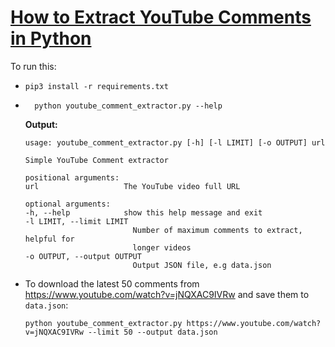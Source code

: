 # [How to Extract YouTube Comments in Python](https://www.thepythoncode.com/article/extract-youtube-comments-in-python)
To run this:
- `pip3 install -r requirements.txt`
- ```
    python youtube_comment_extractor.py --help
    ```
    **Output:**
    ```
    usage: youtube_comment_extractor.py [-h] [-l LIMIT] [-o OUTPUT] url

    Simple YouTube Comment extractor

    positional arguments:
    url                   The YouTube video full URL

    optional arguments:
    -h, --help            show this help message and exit
    -l LIMIT, --limit LIMIT
                            Number of maximum comments to extract, helpful for
                            longer videos
    -o OUTPUT, --output OUTPUT
                            Output JSON file, e.g data.json
    ```
- To download the latest 50 comments from https://www.youtube.com/watch?v=jNQXAC9IVRw and save them to `data.json`:
    ```
    python youtube_comment_extractor.py https://www.youtube.com/watch?v=jNQXAC9IVRw --limit 50 --output data.json
    ```